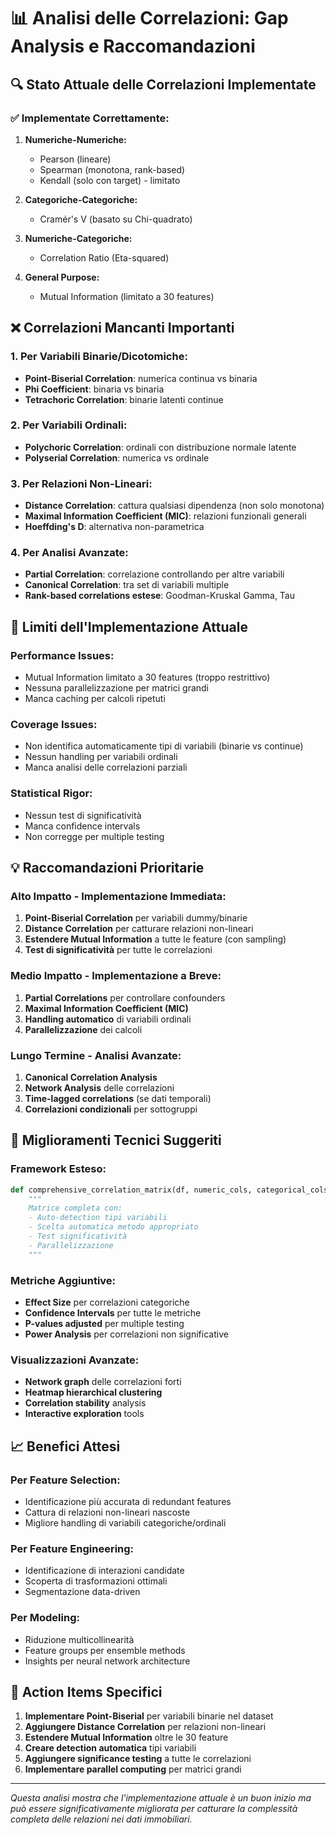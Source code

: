 # 📊 Analisi delle Correlazioni: Gap Analysis e Raccomandazioni

## 🔍 **Stato Attuale delle Correlazioni Implementate**

### ✅ **Implementate Correttamente:**
1. **Numeriche-Numeriche:**
   - Pearson (lineare)
   - Spearman (monotona, rank-based)
   - Kendall (solo con target) - limitato

2. **Categoriche-Categoriche:**
   - Cramér's V (basato su Chi-quadrato)

3. **Numeriche-Categoriche:**
   - Correlation Ratio (Eta-squared)

4. **General Purpose:**
   - Mutual Information (limitato a 30 features)

## ❌ **Correlazioni Mancanti Importanti**

### 1. **Per Variabili Binarie/Dicotomiche:**
- **Point-Biserial Correlation**: numerica continua vs binaria
- **Phi Coefficient**: binaria vs binaria
- **Tetrachoric Correlation**: binarie latenti continue

### 2. **Per Variabili Ordinali:**
- **Polychoric Correlation**: ordinali con distribuzione normale latente
- **Polyserial Correlation**: numerica vs ordinale

### 3. **Per Relazioni Non-Lineari:**
- **Distance Correlation**: cattura qualsiasi dipendenza (non solo monotona)
- **Maximal Information Coefficient (MIC)**: relazioni funzionali generali
- **Hoeffding's D**: alternativa non-parametrica

### 4. **Per Analisi Avanzate:**
- **Partial Correlation**: correlazione controllando per altre variabili
- **Canonical Correlation**: tra set di variabili multiple
- **Rank-based correlations estese**: Goodman-Kruskal Gamma, Tau

## 🎯 **Limiti dell'Implementazione Attuale**

### **Performance Issues:**
- Mutual Information limitato a 30 features (troppo restrittivo)
- Nessuna parallelizzazione per matrici grandi
- Manca caching per calcoli ripetuti

### **Coverage Issues:**
- Non identifica automaticamente tipi di variabili (binarie vs continue)
- Nessun handling per variabili ordinali
- Manca analisi delle correlazioni parziali

### **Statistical Rigor:**
- Nessun test di significatività
- Manca confidence intervals
- Non corregge per multiple testing

## 💡 **Raccomandazioni Prioritarie**

### **Alto Impatto - Implementazione Immediata:**

1. **Point-Biserial Correlation** per variabili dummy/binarie
2. **Distance Correlation** per catturare relazioni non-lineari
3. **Estendere Mutual Information** a tutte le feature (con sampling)
4. **Test di significatività** per tutte le correlazioni

### **Medio Impatto - Implementazione a Breve:**

1. **Partial Correlations** per controllare confounders
2. **Maximal Information Coefficient (MIC)**
3. **Handling automatico** di variabili ordinali
4. **Parallelizzazione** dei calcoli

### **Lungo Termine - Analisi Avanzate:**

1. **Canonical Correlation Analysis**
2. **Network Analysis** delle correlazioni
3. **Time-lagged correlations** (se dati temporali)
4. **Correlazioni condizionali** per sottogruppi

## 🔧 **Miglioramenti Tecnici Suggeriti**

### **Framework Esteso:**
```python
def comprehensive_correlation_matrix(df, numeric_cols, categorical_cols, binary_cols, ordinal_cols):
    """
    Matrice completa con:
    - Auto-detection tipi variabili
    - Scelta automatica metodo appropriato
    - Test significatività
    - Parallelizzazione
    """
```

### **Metriche Aggiuntive:**
- **Effect Size** per correlazioni categoriche
- **Confidence Intervals** per tutte le metriche
- **P-values adjusted** per multiple testing
- **Power Analysis** per correlazioni non significative

### **Visualizzazioni Avanzate:**
- **Network graph** delle correlazioni forti
- **Heatmap hierarchical clustering**
- **Correlation stability** analysis
- **Interactive exploration** tools

## 📈 **Benefici Attesi**

### **Per Feature Selection:**
- Identificazione più accurata di redundant features
- Cattura di relazioni non-lineari nascoste
- Migliore handling di variabili categoriche/ordinali

### **Per Feature Engineering:**
- Identificazione di interazioni candidate
- Scoperta di trasformazioni ottimali
- Segmentazione data-driven

### **Per Modeling:**
- Riduzione multicollinearità
- Feature groups per ensemble methods
- Insights per neural network architecture

## 🎯 **Action Items Specifici**

1. **Implementare Point-Biserial** per variabili binarie nel dataset
2. **Aggiungere Distance Correlation** per relazioni non-lineari
3. **Estendere Mutual Information** oltre le 30 feature
4. **Creare detection automatica** tipi variabili
5. **Aggiungere significance testing** a tutte le correlazioni
6. **Implementare parallel computing** per matrici grandi

---

*Questa analisi mostra che l'implementazione attuale è un buon inizio ma può essere significativamente migliorata per catturare la complessità completa delle relazioni nei dati immobiliari.*